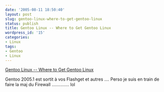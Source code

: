 ```yaml
---
date: '2005-08-11 18:50:40'
layout: post
slug: gentoo-linux-where-to-get-gentoo-linux
status: publish
title: Gentoo Linux -- Where to Get Gentoo Linux
wordpress_id: '15'
categories:
- Linux
tags:
- Gentoo
- Linux
---
```


[Gentoo Linux -- Where to Get Gentoo Linux](http://www.gentoo.org/main/en/where.xml)

Gentoo 2005.1 est sortit à vos Flashget et autres .... Perso je suis en train de faire la maj du Firewall .............. lol
